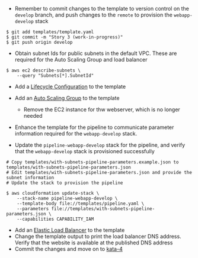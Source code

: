 - Remember to commit changes to the template to version control on the `develop` branch, and push changes to the `remote` to provision the `webapp-develop` stack

```
$ git add templates/template.yaml
$ git commit -m "Story 3 (work-in-progress)"
$ git push origin develop

```

- Obtain subnet Ids for public subnets in the default VPC. These are required for the Auto Scaling Group and load balancer

```
$ aws ec2 describe-subnets \
    --query "Subnets[*].SubnetId"

```

- Add a [Lifecycle Configuration](https://docs.aws.amazon.com/AWSCloudFormation/latest/UserGuide/aws-properties-as-launchconfig.html) to the template
- Add an [Auto Scaling Group](https://docs.aws.amazon.com/AWSCloudFormation/latest/UserGuide/aws-properties-as-group.html) to the template 
    - Remove the EC2 instance for thw webserver, which is no longer needed 
    
- Enhance the template for the pipeline to communicate parameter information required for the `webapp-develop` stack. 
- Update the `pipeline-webapp-develop` stack for the pipeline, and verify that the `webapp-develop` stack is provisioned successfully

```
# Copy templates/with-subnets-pipeline-parameters.example.json to templates/with-subnets-pipeline-parameters.json
# Edit templates/with-subnets-pipeline-parameters.json and provide the subnet information
# Update the stack to provision the pipeline

$ aws cloudformation update-stack \
    --stack-name pipeline-webapp-develop \
    --template-body file://templates/pipeline.yaml \
    --parameters file://templates/with-subnets-pipeline-parameters.json \
    --capabilities CAPABILITY_IAM

```

- Add an [Elastic Load Balancer](https://docs.aws.amazon.com/AWSCloudFormation/latest/UserGuide/aws-properties-ec2-elb.html) to the template
- Change the template output to print the load balancer DNS address. Verify that the website is available at the published DNS address
- Commit the changes and move on to [kata-4](../kata-4/HOW-TO.md)
